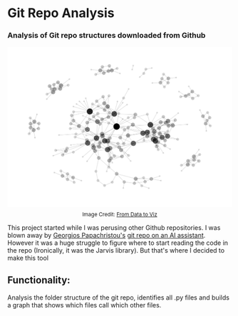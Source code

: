 # Git Repo Analysis
### Analysis of Git repo structures downloaded from Github
<p align='center'>
 <img src="https://github.com/SwamiKannan/Git-Repo-Analysis/blob/main/cover.png" size=30%>
 <sub>Image Credit: <a href="https://www.data-to-viz.com/graph/network_files/figure-html/unnamed-chunk-6-1.png">From Data to Viz</a></sub>
</p>

This project started while I was perusing other Github repositories. I was blown away by <a href="https://github.com/ggeop">Georgios Papachristou's</a> <a href="https://github.com/ggeop/Python-ai-assistant">git repo on an AI assistant</a>. However it was a huge struggle to figure where to start reading the code in the repo (Ironically, it was the Jarvis library). But that's where I decided to make this tool

## Functionality:
Analysis the folder structure of the git repo, identifies all .py files and builds a graph that shows which files call which other files.
